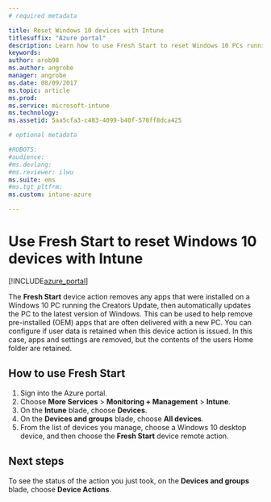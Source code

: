 ```yaml
---
# required metadata

title: Reset Windows 10 devices with Intune 
titlesuffix: "Azure portal"
description: Learn how to use Fresh Start to reset Windows 10 PCs running Intune."
keywords:
author: arob98
ms.author: angrobe
manager: angrobe
ms.date: 08/09/2017
ms.topic: article
ms.prod:
ms.service: microsoft-intune
ms.technology:
ms.assetid: 5aa5cfa3-c483-4099-b40f-578ff8dca425

# optional metadata

#ROBOTS:
#audience:
#ms.devlang:
#ms.reviewer: ilwu
ms.suite: ems
#ms.tgt_pltfrm:
ms.custom: intune-azure

---
```


# Use Fresh Start to reset Windows 10 devices with Intune


[!INCLUDE[azure_portal](./includes/azure_portal.md)]

The **Fresh Start** device action removes any apps that were installed on a Windows 10 PC running the Creators Update, then automatically updates the PC to the latest version of Windows.
This can be used to help remove pre-installed (OEM) apps that are often delivered with a new PC. You can configure if user data is retained when this device action is issued. In this case, apps and settings are removed, but the contents of the users Home folder are retained.

## How to use Fresh Start

1. Sign into the Azure portal.
2. Choose **More Services** > **Monitoring + Management** > **Intune**.
3. On the **Intune** blade, choose **Devices**.
4. On the **Devices and groups** blade, choose **All devices**.
5. From the list of devices you manage, choose a Windows 10 desktop device, and then choose the **Fresh Start** device remote action.

## Next steps

To see the status of the action you just took, on the **Devices and groups** blade, choose **Device Actions**.

